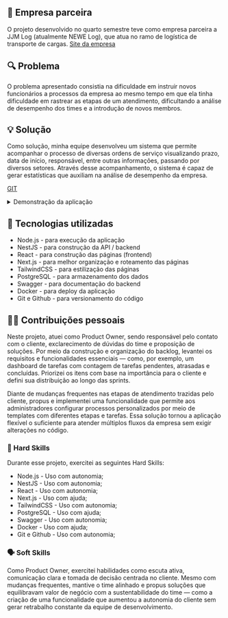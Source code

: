 ## 🏢 Empresa parceira
O projeto desenvolvido no quarto semestre teve como empresa parceira a JJM Log (atualmente NEWE Log), que atua no ramo de logística de transporte de cargas. [Site da empresa](https://newelog.com.br)

## 🔍 Problema
O problema apresentado consistia na dificuldade em instruir novos funcionários a processos da empresa ao mesmo tempo em que ela tinha dificuldade em rastrear as etapas de um atendimento, dificultando a análise de desempenho dos times e a introdução de novos membros.

## 💡 Solução
Como solução, minha equipe desenvolveu um sistema que permite acompanhar o processo de diversas ordens de serviço visualizando prazo, data de início, responsável, entre outras informações, passando por diversos setores. Através desse acompanhamento, o sistema é capaz de gerar estatísticas que auxiliam na análise de desempenho da empresa.

[GIT](https://github.com/C0demain/logflow)

<details>
  <summary>Demonstração da aplicação</summary>
  Clique na imagem para ver o vídeo
  <a href="https://www.youtube.com/watch?v=D8LDeAe5Wgo" target="_blank">
  <img src="../docs/images/API-4_thumb.png" alt="Assista ao vídeo" />
</a>

</details>

## 🧰 Tecnologias utilizadas
- Node.js - para execução da aplicação
- NestJS - para construção da API / backend
- React - para construção das páginas (frontend)
- Next.js - para melhor organização e roteamento das páginas
- TailwindCSS - para estilização das páginas
- PostgreSQL - para armazenamento dos dados
- Swagger - para documentação do backend
- Docker - para deploy da aplicação
- Git e Github - para versionamento do código

## 🧑‍💻 Contribuições pessoais
Neste projeto, atuei como Product Owner, sendo responsável pelo contato com o cliente, exclarecimento de dúvidas do time e proposição de soluções. Por meio da construção e organização do backlog, levantei os requisitos e funcionalidades essenciais — como, por exemplo, um dashboard de tarefas com contagem de tarefas pendentes, atrasadas e concluídas. Priorizei os itens com base na importância para o cliente e defini sua distribuição ao longo das sprints.

Diante de mudanças frequentes nas etapas de atendimento trazidas pelo cliente, propus e implementei uma funcionalidade que permite aos administradores configurar processos personalizados por meio de templates com diferentes etapas e tarefas. Essa solução tornou a aplicação flexível o suficiente para atender múltiplos fluxos da empresa sem exigir alterações no código.


### 🔧 Hard Skills
Durante esse projeto, exercitei as seguintes Hard Skills:
- Node.js - Uso com autonomia;
- NestJS - Uso com autonomia;
- React - Uso com autonomia;
- Next.js - Uso com ajuda;
- TailwindCSS - Uso com autonomia;
- PostgreSQL - Uso com ajuda;
- Swagger - Uso com autonomia;
- Docker - Uso com ajuda;
- Git e Github - Uso com autonomia;

### 🗣️ Soft Skills
Como Product Owner, exercitei habilidades como escuta ativa, comunicação clara e tomada de decisão centrada no cliente. Mesmo com mudanças frequentes, mantive o time alinhado e propus soluções que equilibravam valor de negócio com a sustentabilidade do time — como a criação de uma funcionalidade que aumentou a autonomia do cliente sem gerar retrabalho constante da equipe de desenvolvimento. 

